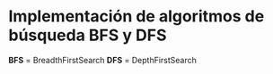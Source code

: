 # Implementación de algoritmos de búsqueda BFS y DFS

**BFS** = BreadthFirstSearch
**DFS** = DepthFirstSearch